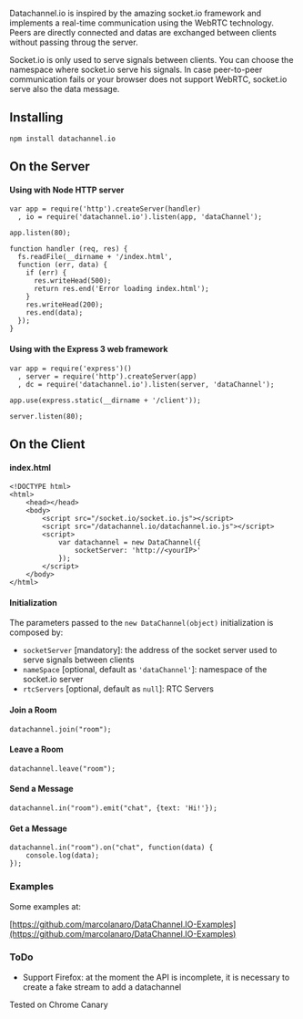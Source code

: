 Datachannel.io is inspired by the amazing socket.io framework and implements a real-time communication using the WebRTC technology.
Peers are directly connected and datas are exchanged between clients without passing throug the server.

Socket.io is only used to serve signals between clients. You can choose the namespace where socket.io serve his signals.
In case peer-to-peer communication fails or your browser does not support WebRTC, socket.io serve also the data message.

## Installing
	npm install datachannel.io
## On the Server
#### Using with Node HTTP server
	var app = require('http').createServer(handler)
	  , io = require('datachannel.io').listen(app, 'dataChannel');

	app.listen(80);
	
	function handler (req, res) {
	  fs.readFile(__dirname + '/index.html',
	  function (err, data) {
	    if (err) {
	      res.writeHead(500);
	      return res.end('Error loading index.html');
	    }
	    res.writeHead(200);
	    res.end(data);
	  });
	}
#### Using with the Express 3 web framework
	var app = require('express')()
	  , server = require('http').createServer(app)
	  , dc = require('datachannel.io').listen(server, 'dataChannel');

	app.use(express.static(__dirname + '/client'));

	server.listen(80);
## On the Client
#### index.html
	<!DOCTYPE html>
	<html>
		<head></head>
		<body>
			<script src="/socket.io/socket.io.js"></script>
			<script src="/datachannel.io/datachannel.io.js"></script>
			<script>
				var datachannel = new DataChannel({
					socketServer: 'http://<yourIP>'
				});
			</script>
		</body>
	</html>
#### Initialization
The parameters passed to the `new DataChannel(object)` initialization is composed by:
* `socketServer` [mandatory]: the address of the socket server used to serve signals between clients
* `nameSpace` [optional, default as `'dataChannel'`]: namespace of the socket.io server
* `rtcServers` [optional, default as `null`]: RTC Servers

#### Join a Room
	datachannel.join("room");
#### Leave a Room
	datachannel.leave("room");
#### Send a Message
	datachannel.in("room").emit("chat", {text: 'Hi!'});
#### Get a Message
	datachannel.in("room").on("chat", function(data) {
		console.log(data);
	});

### Examples
Some examples at:

[https://github.com/marcolanaro/DataChannel.IO-Examples](https://github.com/marcolanaro/DataChannel.IO-Examples)

### ToDo

- Support Firefox: at the moment the API is incomplete, it is necessary to create a fake stream to add a datachannel

Tested on Chrome Canary